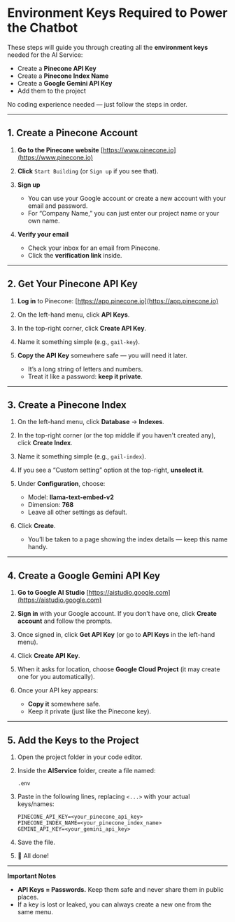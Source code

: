 # Environment Keys Required to Power the Chatbot

These steps will guide you through creating all the **environment keys** needed for the AI Service:

- Create a **Pinecone API Key**
- Create a **Pinecone Index Name**
- Create a **Google Gemini API Key**
- Add them to the project

No coding experience needed — just follow the steps in order.

---

## 1. Create a Pinecone Account

1. **Go to the Pinecone website**
   [https://www.pinecone.io](https://www.pinecone.io)

2. **Click** `Start Building` (or `Sign up` if you see that).

3. **Sign up**

   - You can use your Google account or create a new account with your email and password.
   - For “Company Name,” you can just enter our project name or your own name.

4. **Verify your email**

   - Check your inbox for an email from Pinecone.
   - Click the **verification link** inside.

---

## 2. Get Your Pinecone API Key

1. **Log in** to Pinecone: [https://app.pinecone.io](https://app.pinecone.io)

2. On the left-hand menu, click **API Keys**.

3. In the top-right corner, click **Create API Key**.

4. Name it something simple (e.g., `gail-key`).

5. **Copy the API Key** somewhere safe — you will need it later.

   - It’s a long string of letters and numbers.
   - Treat it like a password: **keep it private**.

---

## 3. Create a Pinecone Index

1. On the left-hand menu, click **Database** → **Indexes**.

2. In the top-right corner (or the top middle if you haven't created any), click **Create Index**.

3. Name it something simple (e.g., `gail-index`).

4. If you see a “Custom setting” option at the top-right, **unselect it**.

5. Under **Configuration**, choose:

   - Model: **llama-text-embed-v2**
   - Dimension: **768**
   - Leave all other settings as default.

6. Click **Create**.

   - You’ll be taken to a page showing the index details — keep this name handy.

---

## 4. Create a Google Gemini API Key

1. **Go to Google AI Studio**
   [https://aistudio.google.com](https://aistudio.google.com)

2. **Sign in** with your Google account. If you don’t have one, click **Create account** and follow the prompts.

3. Once signed in, click **Get API Key** (or go to **API Keys** in the left-hand menu).

4. Click **Create API Key**.

5. When it asks for location, choose **Google Cloud Project** (it may create one for you automatically).

6. Once your API key appears:

   - **Copy it** somewhere safe.
   - Keep it private (just like the Pinecone key).

---

## 5. Add the Keys to the Project

1. Open the project folder in your code editor.

2. Inside the **AIService** folder, create a file named:

   ```
   .env
   ```

3. Paste in the following lines, replacing `<...>` with your actual keys/names:

   ```env
   PINECONE_API_KEY=<your_pinecone_api_key>
   PINECONE_INDEX_NAME=<your_pinecone_index_name>
   GEMINI_API_KEY=<your_gemini_api_key>
   ```

4. Save the file.

5. 🎉 All done!

---

**Important Notes**

- **API Keys = Passwords.** Keep them safe and never share them in public places.
- If a key is lost or leaked, you can always create a new one from the same menu.
